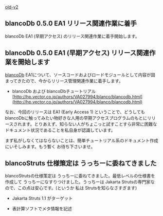 [old-v2](ig050316-orig.html)

## blancoDb 0.5.0 EA1 リリース関連作業に着手

blancoDb EA1 (早期アクセス) のリリース関連作業に着手開始します。


## blancoDb 0.5.0 EA1 (早期アクセス) リリース関連作業を開始します

[blancoDb](http://www.igapyon.jp/blanco/blancodb.html) EA1について、ソースコードおよびロードモジュールとして内容が固まってきたので、今からリリース管理関連作業に着手します。


* blancoDb および blancoDbチュートリアル
  [http://hp.vector.co.jp/authors/VA027994/blanco/blancodb.html](http://hp.vector.co.jp/authors/VA027994/blanco/blancodb.html)

なお、今回のリリースは EA1 (Early Access 1) ということで、どうしても blancoDbに触ってみたい物好きな人用の早期アクセスプログラムのもとにリリースされます。とりあえず、知らない人がちょこっと試すことすら非常に困難なドキュメント状況であることを私自身が認識しています。

まず私がしなくてはならないことは、簡単チュートリアル系のドキュメント作成にいそしみます。もう暫く お待ち下さいませ。

## blancoStruts 仕様策定は うっちーに委ねてきました

blancoStrutsの仕様策定は うっちーに委ねてきました。最低レベルの仕様書を作成して うっちーになすりつけました。うっちーは Jakarta
Strutsの専門家なので、この点は安心です。(というか 私は Strutsを知らなさすぎます)


* Jakarta Struts 1.1 がターゲット
  
* 表計算ソフトでメタ情報を記述